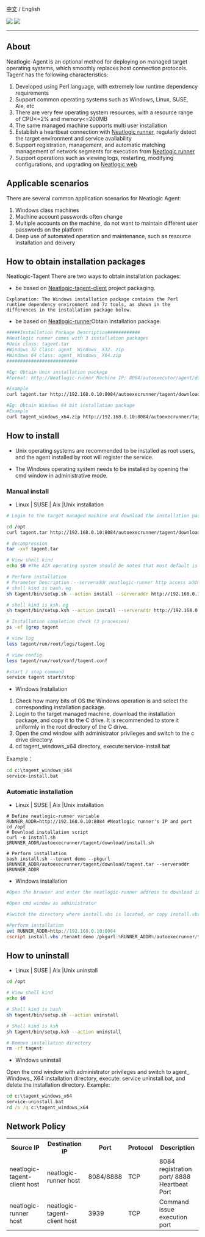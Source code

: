 [中文](README.md) / English
<p align="left">
    <a href="https://opensource.org/licenses/Apache-2.0" alt="License">
        <img src="https://img.shields.io/badge/License-Apache%202.0-blue.svg" /></a>
<a target="_blank" href="https://join.slack.com/t/neatlogichome/shared_invite/zt-1w037axf8-r_i2y4pPQ1Z8FxOkAbb64w">
<img src="https://img.shields.io/badge/Slack-Neatlogic-orange" /></a>
</p>

---

## About

Neatlogic-Agent is an optional method for deploying on managed target operating systems, which smoothly replaces host connection protocols. Tagent has the following characteristics:

<ol>
<li>Developed using Perl language, with extremely low runtime dependency requirements</li>

<li>Support common operating systems such as Windows, Linux, SUSE, Aix, etc</li>

<li>There are very few operating system resources, with a resource range of CPU<=2% and memory<=200MB</li>

<li>The same managed machine supports multi user installation</li>

<li>Establish a heartbeat connection with <a href="../../../netlogic runner">Neatlogic runner</a>, regularly detect the target environment and service availability</li>

<li>Support registration, management, and automatic matching management of network segments for execution from <a href="../../../netlogic runner">Neatlogic runner</a></li>

<li>Support operations such as viewing logs, restarting, modifying configurations, and upgrading on <a href="../../../netlogic web">Neatlogic web</a></li>

</ol>

## Applicable scenarios 

There are several common application scenarios for Neatlogic Agent:

<ol>
<li>Windows class machines</li>

<li>Machine account passwords often change</li>

<li>Multiple accounts on the machine, do not want to maintain different user passwords on the platform</li>

<li>Deep use of automated operation and maintenance, such as resource installation and delivery</li>

</ol>

## How to obtain installation packages 

Neatlogic-Tagent There are two ways to obtain installation packages:

* be based on <a href="../../../neatlogic-tagent-client">Neatlogic-tagent-client</a> project packaging.

```
Explanation: The Windows installation package contains the Perl runtime dependency environment and 7z tools, as shown in the differences in the installation package below.
```

* be based on <a href="../../../neatlogic-runner">Neatlogic-runner</a>Obtain installation package.

```bash
#####Installation Package Description############
#Neatlogic runner comes with 3 installation packages
#Unix class: tagent.tar
#Windows 32 Class: agent_ Windows_ X32. zip
#Windows 64 class: agent_ Windows_ X64.zip
##########################

#Eg: Obtain Unix installation package
#Format: http://Neatlogic-runner Machine IP: 8084/autoexecutor/agent/download/agent.tar

#Example
curl tagent.tar http://192.168.0.10:8084/autoexecrunner/tagent/download/tagent.tar

#Eg: Obtain Windows 64 bit installation package
#Example
curl tagent_windows_x64.zip http://192.168.0.10:8084/autoexecrunner/tagent/download/tagent_windows_x64.zip
```

## How to install

* Unix operating systems are recommended to be installed as root users, and the agent installed by root will register the service.

* The Windows operating system needs to be installed by opening the cmd window in administrative mode.

### Manual install

* Linux | SUSE | Aix |Unix installation 
```bash 
# Login to the target managed machine and download the installation package. It is recommended to store it in the /opt directory uniformly

cd /opt
curl tagent.tar http://192.168.0.10:8084/autoexecrunner/tagent/download/tagent.tar

# decompression
tar -xvf tagent.tar

# View shell kind
echo $0 #The AIX operating system should be noted that most default is ksh

# Perform installation
# Parameter Description：--serveraddr neatlogic-runner http access address  --tenant tenant name
# shell kind is bash，eg
sh tagent/bin/setup.sh --action install --serveraddr http://192.168.0.10:8084  --tenant demo

# shell kind is ksh，eg
sh tagent/bin/setup.ksh --action install --serveraddr http://192.168.0.10:8084  --tenant demo

# Installation completion check (3 processes)
ps -ef |grep tagent 

# view log
less tagent/run/root/logs/tagent.log 

# view config
less tagent/run/root/conf/tagent.conf

#start / stop command
service tagent start/stop 
```

* Windows Installation

<ol>
<li>Check how many bits of OS the Windows operation is and select the corresponding installation package.</li>

<li>Login to the target managed machine, download the installation package, and copy it to the C drive. It is recommended to store it uniformly in the root directory of the C drive.</li>

<li>Open the cmd window with administrator privileges and switch to the c drive directory.</li>

<li>cd tagent_windows_x64 directory, execute:service-install.bat</li>

</ol>

Example：
```bat
cd c:\tagent_windows_x64
service-install.bat
```

### Automatic installation

* Linux | SUSE | Aix |Unix installation

```shell
# Define neatlogic-runner variable
RUNNER_ADDR=http://192.168.0.10:8084 #Neatlogic runner's IP and port
cd /opt
# Download installation script
curl -o install.sh $RUNNER_ADDR/autoexecrunner/tagent/download/install.sh

# Perform installation
bash install.sh --tenant demo --pkgurl $RUNNER_ADDR/autoexecrunner/tagent/download/tagent.tar --serveraddr $RUNNER_ADDR
```

* Windows installation
```powershell
#Open the browser and enter the neatlogic-runner address to download install.vbs, as shown in: http://192.168.0.10:8080/autoexecrunner/tagent/download/install.vbs

#Open cmd window as administrator

#Switch the directory where install.vbs is located, or copy install.vbs to the '% Temp%' directory

#Perform installation
set RUNNER_ADDR=http://192.168.0.10:8084
cscript install.vbs /tenant:demo /pkgurl:%RUNNER_ADDR%/autoexecrunner/tagent/download/tagent_windows_x64.tar /serveraddr:%RUNNER_ADDR% 
```

## How to uninstall

* Linux | SUSE | Aix |Unix uninstall
```bash
cd /opt 

# View shell kind
echo $0

# Shell kind is bash
sh tagent/bin/setup.sh --action uninstall

# Shell kind is ksh
sh tagent/bin/setup.ksh --action uninstall

# Remove installation directory
rm -rf tagent
```

* Windows uninstall

Open the cmd window with administrator privileges and switch to agent_ Windows_ X64 installation directory, execute: service uninstall.bat, and delete the installation directory. Example:

```bat 
cd c:\tagent_windows_x64
service-uninstall.bat
rd /s /q c:\tagent_windows_x64
```


## Network Policy

<table style="width:100%">
    <tr>
        <th>Source IP</th>
        <th>Destination IP</th>
        <th>Port</th>
        <th>Protocol</th>
        <th>Description</th>
    </tr>
    <tr>
        <td>neatlogic-tagent-client host</td>
        <td>neatlogic-runner host</td>
        <td>8084/8888</td>
        <td>TCP</td>
        <td>
            8084 registration port/
            8888 Heartbeat Port
        </td>
    </tr>
    <tr>
        <td>neatlogic-runner host</td>
        <td>neatlogic-tagent-client host</td>
        <td>3939</td>
        <td>TCP</td>
        <td>Command issue execution port</td>
    </tr>
</table>
